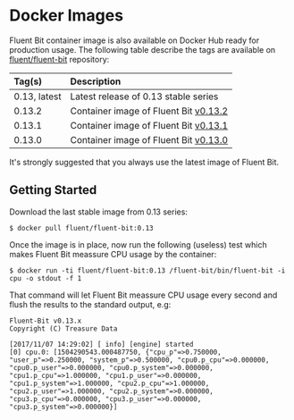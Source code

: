 # Docker Images

Fluent Bit container image is also available on Docker Hub ready for production usage. The following table describe the tags are available on [fluent/fluent-bit](https://hub.docker.com/r/fluent/fluent-bit/) repository:

| Tag\(s\) | Description |
| :--- | :--- |
| 0.13, latest | Latest release of 0.13 stable series |
| 0.13.2 | Container image of Fluent Bit [v0.13.2](http://fluentbit.io/announcements/v0.13.2) |
| 0.13.1 | Container image of Fluent Bit [v0.13.1](http://fluentbit.io/announcements/v0.13.1) |
| 0.13.0 | Container image of Fluent Bit [v0.13.0](http://fluentbit.io/announcements/v0.13.0) |

It's strongly suggested that you always use the latest image of Fluent Bit.

## Getting Started

Download the last stable image from 0.13 series:

```text
$ docker pull fluent/fluent-bit:0.13
```

Once the image is in place, now run the following \(useless\) test which makes Fluent Bit meassure CPU usage by the container:

```text
$ docker run -ti fluent/fluent-bit:0.13 /fluent-bit/bin/fluent-bit -i cpu -o stdout -f 1
```

That command will let Fluent Bit meassure CPU usage every second and flush the results to the standard output, e.g:

```text
Fluent-Bit v0.13.x
Copyright (C) Treasure Data

[2017/11/07 14:29:02] [ info] [engine] started
[0] cpu.0: [1504290543.000487750, {"cpu_p"=>0.750000, "user_p"=>0.250000, "system_p"=>0.500000, "cpu0.p_cpu"=>0.000000, "cpu0.p_user"=>0.000000, "cpu0.p_system"=>0.000000, "cpu1.p_cpu"=>1.000000, "cpu1.p_user"=>0.000000, "cpu1.p_system"=>1.000000, "cpu2.p_cpu"=>1.000000, "cpu2.p_user"=>1.000000, "cpu2.p_system"=>0.000000, "cpu3.p_cpu"=>0.000000, "cpu3.p_user"=>0.000000, "cpu3.p_system"=>0.000000}]
```

